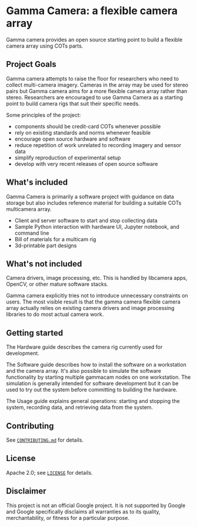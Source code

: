 # Gamma Camera: a flexible camera array

Gamma camera provides an open source starting point to build a flexible camera array using COTs parts.

## Project Goals

Gamma camera attempts to raise the floor for researchers who need to collect multi-camera imagery. Cameras in the array may be used for stereo pairs but Gamma camera aims for a more flexible camera array rather than stereo. Researchers are encouraged to use Gamma Camera as a starting point to build camera rigs that suit their specific needs.

Some principles of the project:

* components should be credit-card COTs whenever possible
* rely on existing standards and norms whenever feasible
* encourage open source hardware and software
* reduce repetition of work unrelated to recording imagery and sensor data
* simplify reproduction of experimental setup
* develop with very recent releases of open source software

## What's included

Gamma Camera is primarily a software project with guidance on data storage but also includes reference material for building a suitable COTs multicamera array.

* Client and server software to start and stop collecting data
* Sample Python interaction with hardware UI, Jupyter notebook, and command line
* Bill of materials for a multicam rig
* 3d-printable part designs

## What's not included

Camera drivers, image processing, etc. This is handled by libcamera apps, OpenCV, or other mature software stacks.

Gamma camera explicitly tries not to introduce unnecessary constraints on users. The most visible result is that the gamma camera flexible camera array actually relies on existing camera drivers and image processing libraries to do most actual camera work.

## Getting started

The Hardware guide describes the camera rig currently used for development.

The Software guide describes how to install the software on a workstation and the camera array. It's also possible to simulate the software functionality by starting multiple gammacam nodes on one workstation. The simulation is generally intended for software development but it can be used to try out the system before committing to building the hardware.

The Usage guide explains general operations: starting and stopping the system, recording data, and retrieving data from the system.

## Contributing

See [`CONTRIBUTING.md`](CONTRIBUTING.md) for details.

## License

Apache 2.0; see [`LICENSE`](LICENSE) for details.

## Disclaimer

This project is not an official Google project. It is not supported by
Google and Google specifically disclaims all warranties as to its quality,
merchantability, or fitness for a particular purpose.